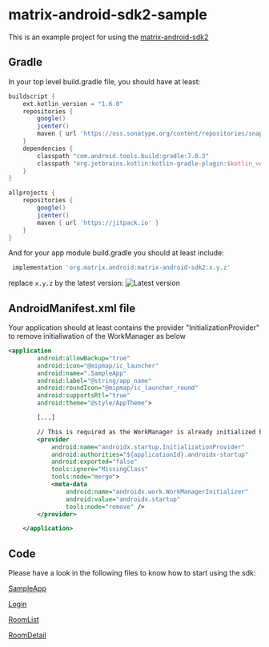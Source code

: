 # matrix-android-sdk2-sample

This is an example project for using the [matrix-android-sdk2](https://github.com/matrix-org/matrix-android-sdk2)


## Gradle

In your top level build.gradle file, you should have at least:

```gradle
buildscript {
    ext.kotlin_version = "1.6.0"
    repositories {
        google()
        jcenter()
        maven { url 'https://oss.sonatype.org/content/repositories/snapshots/' }
    }
    dependencies {
        classpath "com.android.tools.build:gradle:7.0.3"
        classpath "org.jetbrains.kotlin:kotlin-gradle-plugin:$kotlin_version"
    }
}

allprojects {
    repositories {
        google()
        jcenter()
        maven { url 'https://jitpack.io' }
    }
}
```

And for your app module build.gradle you should at least include:

```gradle
 implementation 'org.matrix.android:matrix-android-sdk2:x.y.z'
```

replace `x.y.z` by the latest version: ![Latest version](https://img.shields.io/maven-central/v/org.matrix.android/matrix-android-sdk2)

## AndroidManifest.xml file

Your application should at least contains the provider "InitializationProvider" to remove initialiwation of the WorkManager as below

```xml
<application
        android:allowBackup="true"
        android:icon="@mipmap/ic_launcher"
        android:name=".SampleApp"
        android:label="@string/app_name"
        android:roundIcon="@mipmap/ic_launcher_round"
        android:supportsRtl="true"
        android:theme="@style/AppTheme">

        [...]

        // This is required as the WorkManager is already initialized by the SDK
        <provider
            android:name="androidx.startup.InitializationProvider"
            android:authorities="${applicationId}.androidx-startup"
            android:exported="false"
            tools:ignore="MissingClass"
            tools:node="merge">
            <meta-data
                android:name="androidx.work.WorkManagerInitializer"
                android:value="androidx.startup"
                tools:node="remove" />
        </provider>

    </application>

```

## Code

Please have a look in the following files to know how to start using the sdk:

[SampleApp](app/src/main/java/org/matrix/android/sdk/sample/SampleApp.kt)

[Login](/app/src/main/java/org/matrix/android/sdk/sample/ui/SimpleLoginFragment.kt)

[RoomList](/app/src/main/java/org/matrix/android/sdk/sample/ui/RoomListFragment.kt)

[RoomDetail](/app/src/main/java/org/matrix/android/sdk/sample/ui/RoomDetailFragment.kt)

